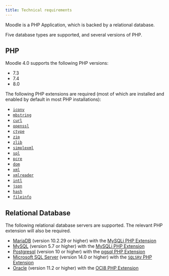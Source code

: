 ```yaml
---
title: Technical requirements
---
```


Moodle is a PHP Application, which is backed by a relational database.

Five database types are supported, and several versions of PHP.

## PHP

Moodle 4.0 supports the following PHP versions:

- 7.3
- 7.4
- 8.0

The following PHP extensions are required (most of which are installed and enabled by default in most PHP installations):

- [`iconv`](https://www.php.net/book.iconv)
- [`mbstring`](https://www.php.net/book.mbstring)
- [`curl`](https://www.php.net/book.curl)
- [`openssl`](https://www.php.net/book.openssl)
- [`ctype`](https://www.php.net/book.ctype)
- [`zip`](https://www.php.net/book.zip)
- [`zlib`](https://www.php.net/book.zlib)
- [`simplexml`](https://www.php.net/book.simplexml)
- [`spl`](https://www.php.net/book.spl)
- [`pcre`](https://www.php.net/book.pcre)
- [`dom`](https://www.php.net/book.dom)
- [`xml`](https://www.php.net/book.xml)
- [`xmlreader`](https://www.php.net/book.xmlreader)
- [`intl`](https://www.php.net/book.intl)
- [`json`](https://www.php.net/book.json)
- [`hash`](https://www.php.net/book.hash)
- [`fileinfo`](https://www.php.net/book.fileinfo)

## Relational Database

The following relational database servers are supported. The relevant PHP extension will also be required.

- [MariaDB](https://mariadb.org/) (version 10.2.29 or higher) with the [MySQLi PHP Extension](https://www.php.net/manual/en/book.mysqli.php)
- [MySQL](https://www.mysql.com/) (version 5.7 or higher) with the [MySQLi PHP Extension](https://www.php.net/manual/en/book.mysqli.php)
- [Postgresql](https://www.postgresql.org/) (version 10 or higher) with the [pgsql PHP Extension](https://www.php.net/manual/en/book.pgsql.php)
- [Microsoft SQL Server](https://www.microsoft.com/en-au/sql-server/sql-server-downloads) (version 14.0 or higher) with the [`SQLSRV` PHP Extension](https://www.php.net/manual/en/book.sqlsrv.php)
- [Oracle](https://docs.oracle.com/cd/B19306_01/server.102/b14220/intro.htm) (version 11.2 or higher) with the [OCI8 PHP Extension](https://www.php.net/manual/en/book.oci8.php)
